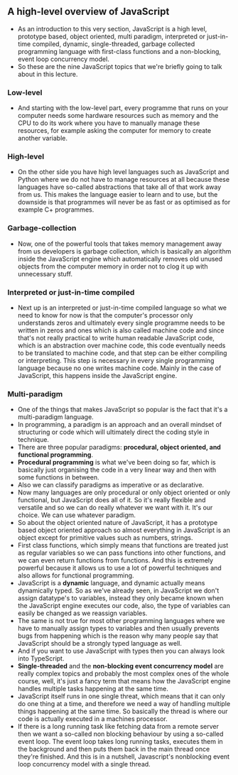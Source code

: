## A high-level overview of JavaScript

- As an introduction to this very section, JavaScript is a high level, prototype based, object oriented, multi paradigm, interpreted or just-in-time compiled, dynamic, single-threaded, garbage collected programming language with first-class functions and a non-blocking, event loop concurrency model.
-  So these are the nine JavaScript topics that we're briefly going to talk about in this lecture. 

### Low-level
- And starting with the low-level part, every programme that runs on your computer needs some hardware resources such as memory and the CPU to do its work where you have to manually manage these resources, for example asking the computer for memory to create another variable. 

### High-level
- On the other side you have high level languages such as JavaScript and Python where we do not have to manage resources at all because these languages have so-called abstractions that take all of that work away from us. This makes the language easier to learn and to use, but the downside is that programmes will never be as fast or as optimised as for example C+ programmes. 

### Garbage-collection
- Now, one of the powerful tools that takes memory management away from us developers is garbage collection, which is basically an algorithm inside the JavaScript engine which automatically removes old unused objects from the computer memory in order not to clog it up with unnecessary stuff.

### Interpreted or just-in-time compiled
- Next up  is an interpreted or just-in-time compiled language so what we need to know for now is that the computer's processor only understands zeros and ultimately every single programme needs to be written in zeros and ones which is also called machine code and since that's not really practical to write human readable JavaScript code, which is an abstraction over machine code, this code eventually needs to be translated to machine code, and that step can be either compiling or interpreting. This step is necessary in every single programming language because no one writes machine code. Mainly in the case of JavaScript, this happens inside the JavaScript engine. 

### Multi-paradigm
- One of the things that makes JavaScript so popular is the fact that it's a multi-paradigm language. 
- In programming, a paradigm is an approach and an overall mindset of structuring or code which will ultimately direct the coding style in technique. 
- There are three popular paradigms: **procedural, object oriented, and functional programming**.
- **Procedural programming** is what we've been doing so far, which is basically just organising the code in a very linear way and then with some functions in between. 
-  Also we can classify paradigms as imperative or as declarative.
- Now many languages are only procedural or only object oriented or only functional, but JavaScript does all of it. So it's really flexible and versatile and so we can do really whatever we want with it. It's our choice. We can use whatever paradigm.
- So about the object oriented nature of JavaScript, it has a prototype based object oriented approach so almost everything in JavaScript is an object except for primitive values such as numbers, strings. 
-  First class functions, which simply means that functions are treated just as regular variables so we can pass functions into other functions, and we can even return functions from functions. And this is extremely powerful because it allows us to use a lot of powerful techniques and also allows for functional programming. 
- JavaScript is a **dynamic** language, and dynamic actually means dynamically typed. So as we've already seen, in JavaScript we don't assign datatype's to variables, instead they only became known when the JavaScript engine executes our code, also, the type of variables can easily be changed as we reassign variables.
- The same is not true for most other programming languages where we have to manually assign types to variables and then usually prevents bugs from happening which is the reason why many people say that JavaScript should be a strongly typed language as well.
- And if you want to use JavaScript with types then you can always look into TypeScript.
- **Single-threaded** and the **non-blocking event concurrency model** are really complex topics and probably the most complex ones of the whole course, well, it's just a fancy term that means how the JavaScript engine handles multiple tasks happening at the same time. 
- JavaScript itself runs in one single threat, which means that it can only do one thing at a time, and therefore we need a way of handling multiple things happening at the same time.  So basically the thread is where our code is actually executed in a machines processor.
- If there is a long running task like fetching data from a remote server then we want a so-called non blocking behaviour by using a so-called event loop. The event loop takes long running tasks, executes them in the background and then puts them back in the main thread once they're finished. And this is in a nutshell, Javascript's nonblocking event loop concurrency model with a single thread. 


